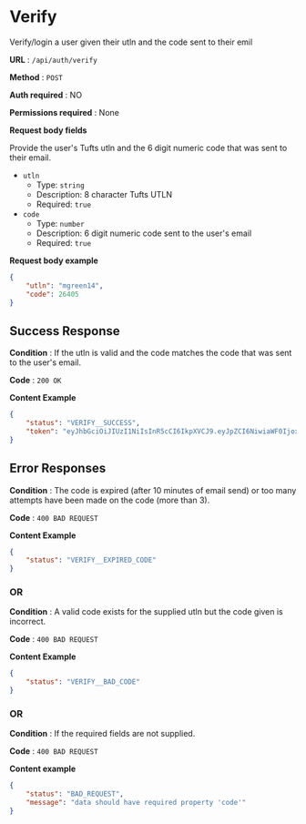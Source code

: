 # Verify

Verify/login a user given their utln and the code sent to their emil

**URL** : `/api/auth/verify`

**Method** : `POST`

**Auth required** : NO

**Permissions required** : None

**Request body fields**

Provide the user's Tufts utln and the 6 digit numeric code that was sent to their email.

* `utln`
  * Type: `string`
  * Description: 8 character Tufts UTLN
  * Required: `true`
* `code`
  * Type: `number`
  * Description: 6 digit numeric code sent to the user's email
  * Required: `true`

**Request body example**

```json
{
    "utln": "mgreen14",
    "code": 26405
}
```

## Success Response

**Condition** : If the utln is valid and the code matches the code that was sent to the user's email.

**Code** : `200 OK`

**Content Example**

```json
{
    "status": "VERIFY__SUCCESS",
    "token": "eyJhbGciOiJIUzI1NiIsInR5cCI6IkpXVCJ9.eyJpZCI6NiwiaWF0IjoxNTQwNDA0MDU2LCJleHAiOjE1NzE5NDQwNTZ9.3ae7z225ariCP1yItpiY-IxuFkEiFFOmdPlHn9y5AFM"
}
```

## Error Responses

**Condition** : The code is expired (after 10 minutes of email send) or too many attempts have been made on the code (more than 3).

**Code** : `400 BAD REQUEST`

**Content Example**

```json
{
    "status": "VERIFY__EXPIRED_CODE"
}
```

### OR

**Condition** : A valid code exists for the supplied utln but the code given is incorrect.

**Code** : `400 BAD REQUEST`

**Content Example**

```json
{
    "status": "VERIFY__BAD_CODE"
}
```

### OR

**Condition** : If the required fields are not supplied.

**Code** : `400 BAD REQUEST`

**Content example**

```json
{
    "status": "BAD_REQUEST",
    "message": "data should have required property 'code'"
}
```
